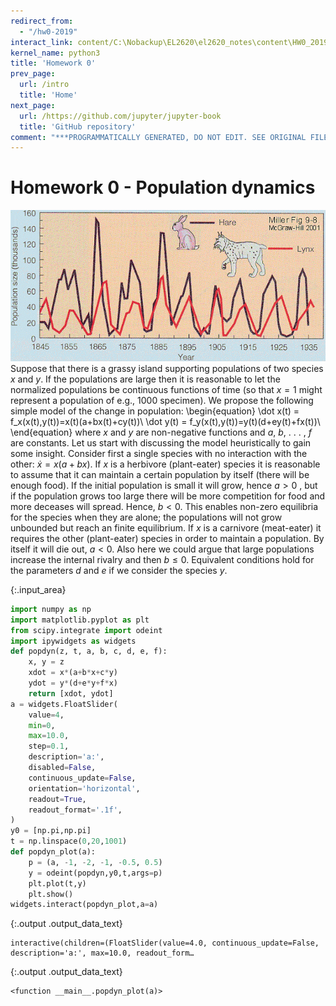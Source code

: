 ```yaml
---
redirect_from:
  - "/hw0-2019"
interact_link: content/C:\Nobackup\EL2620\el2620_notes\content\HW0_2019.ipynb
kernel_name: python3
title: 'Homework 0'
prev_page:
  url: /intro
  title: 'Home'
next_page:
  url: /https://github.com/jupyter/jupyter-book
  title: 'GitHub repository'
comment: "***PROGRAMMATICALLY GENERATED, DO NOT EDIT. SEE ORIGINAL FILES IN /content***"
---
```


# Homework 0 - Population dynamics
![Lynx and hare](lynxhare.gif)
Suppose that there is a grassy island supporting populations of two species $x$ and $y$. If the populations are large then it is reasonable to let the normalized populations be continuous functions of time (so that $x=1$ might represent a population of e.g., 1000 specimen). We propose the following simple model of the change in population:
\begin{equation}
\dot x(t) = f_x(x(t),y(t))=x(t)(a+bx(t)+cy(t))\\
\dot y(t) = f_y(x(t),y(t))=y(t)(d+ey(t)+fx(t))\\
\end{equation}
where $x$ and $y$ are non-negative functions and $a$, $b$, . . . , $f$ are constants. Let us start with discussing the model heuristically to gain some insight. 
Consider first a single species with no interaction with the other: $\dot x=x(a+bx)$. If $x$ is a herbivore (plant-eater) species it is reasonable to assume that it can maintain a certain population by itself (there will be enough food). If the initial population is small it will grow, hence $a>0$ , but if the population grows too large there will be more competition for food and more deceases will spread. Hence, $b<0$. This enables non-zero equilibria for the species when they are alone; the populations will not grow unbounded but reach an finite equilibrium. If $x$ is a carnivore (meat-eater) it requires the other (plant-eater) species in order to maintain a population. By itself it will die out, $a<0$. Also here we could argue that large populations increase the internal rivalry and then $b\le0$. Equivalent conditions hold for the parameters $d$ and $e$ if we consider the species $y$. 



{:.input_area}
```python
import numpy as np
import matplotlib.pyplot as plt
from scipy.integrate import odeint
import ipywidgets as widgets
def popdyn(z, t, a, b, c, d, e, f):
    x, y = z
    xdot = x*(a+b*x+c*y)
    ydot = y*(d+e*y+f*x)
    return [xdot, ydot]
a = widgets.FloatSlider(
    value=4,
    min=0,
    max=10.0,
    step=0.1,
    description='a:',
    disabled=False,
    continuous_update=False,
    orientation='horizontal',
    readout=True,
    readout_format='.1f',
)
y0 = [np.pi,np.pi]
t = np.linspace(0,20,1001)
def popdyn_plot(a):
    p = (a, -1, -2, -1, -0.5, 0.5)
    y = odeint(popdyn,y0,t,args=p)
    plt.plot(t,y)
    plt.show()
widgets.interact(popdyn_plot,a=a)

```



{:.output .output_data_text}
```
interactive(children=(FloatSlider(value=4.0, continuous_update=False, description='a:', max=10.0, readout_form…
```





{:.output .output_data_text}
```
<function __main__.popdyn_plot(a)>
```


